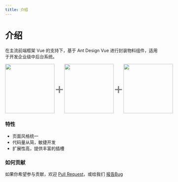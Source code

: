 ```yaml
---
title: 介绍
---
```

# 介绍

在主流前端框架 Vue 的支持下，基于 Ant Design Vue 进行封装物料组件，适用于开发企业级中后台系统。

<div style="display:flex;align-items:center;justify-content:space-around;font-size:48px;color:grey;">
<img src="https://qn.antdv.com/vue.png" width="160">
+
<img src="https://gw.alipayobjects.com/zos/rmsportal/KDpgvguMpGfqaHPjicRK.svg" width="160">
+
<img src="/images/logo.png" width="160">
</div>

### 特性
- 页面风格统一
- 代码量从简，敏捷开发
- 扩展性高，提供丰富的插槽

### 如何贡献

如果你希望参与贡献，欢迎 [Pull Request](http://39.108.40.223:666/xuxuan02/component-lib/-/merge_requests)，或给我们 [报告Bug](http://39.108.40.223:666/xuxuan02/component-lib/-/issues)